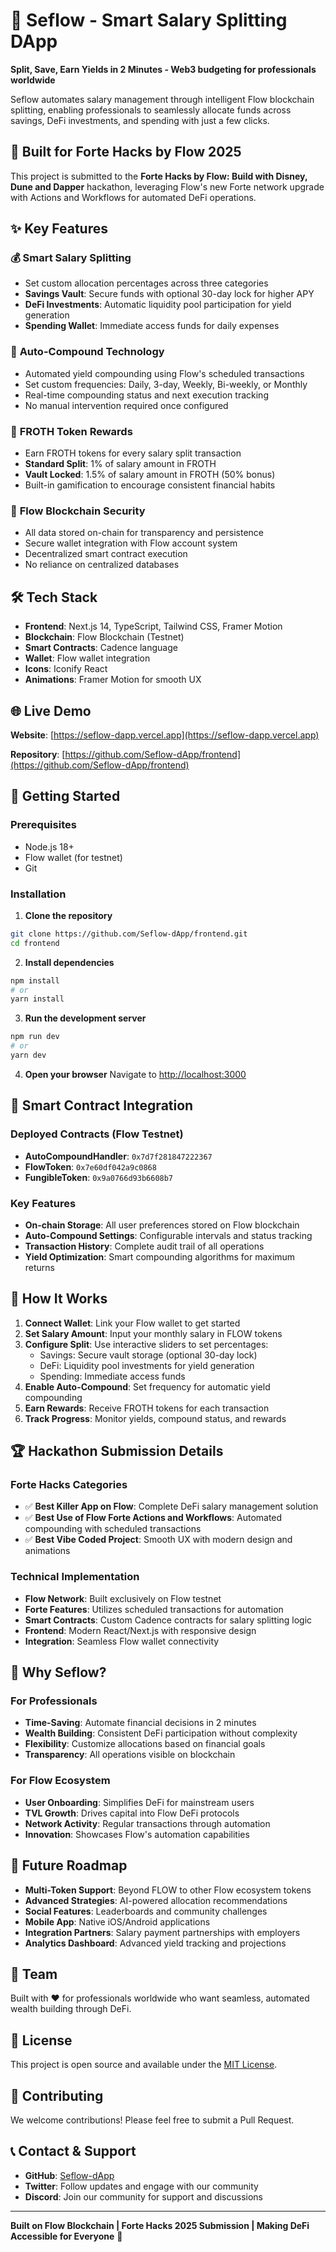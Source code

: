 # 🌊 Seflow - Smart Salary Splitting DApp

**Split, Save, Earn Yields in 2 Minutes - Web3 budgeting for professionals worldwide**

Seflow automates salary management through intelligent Flow blockchain splitting, enabling professionals to seamlessly allocate funds across savings, DeFi investments, and spending with just a few clicks.

## 🚀 Built for Forte Hacks by Flow 2025

This project is submitted to the **Forte Hacks by Flow: Build with Disney, Dune and Dapper** hackathon, leveraging Flow's new Forte network upgrade with Actions and Workflows for automated DeFi operations.

## ✨ Key Features

### 💰 **Smart Salary Splitting**
- Set custom allocation percentages across three categories
- **Savings Vault**: Secure funds with optional 30-day lock for higher APY
- **DeFi Investments**: Automatic liquidity pool participation for yield generation
- **Spending Wallet**: Immediate access funds for daily expenses

### 🔄 **Auto-Compound Technology**
- Automated yield compounding using Flow's scheduled transactions
- Set custom frequencies: Daily, 3-day, Weekly, Bi-weekly, or Monthly
- Real-time compounding status and next execution tracking
- No manual intervention required once configured

### 🎯 **FROTH Token Rewards**
- Earn FROTH tokens for every salary split transaction
- **Standard Split**: 1% of salary amount in FROTH
- **Vault Locked**: 1.5% of salary amount in FROTH (50% bonus)
- Built-in gamification to encourage consistent financial habits

### 🔐 **Flow Blockchain Security**
- All data stored on-chain for transparency and persistence
- Secure wallet integration with Flow account system
- Decentralized smart contract execution
- No reliance on centralized databases

## 🛠 Tech Stack

- **Frontend**: Next.js 14, TypeScript, Tailwind CSS, Framer Motion
- **Blockchain**: Flow Blockchain (Testnet)
- **Smart Contracts**: Cadence language
- **Wallet**: Flow wallet integration
- **Icons**: Iconify React
- **Animations**: Framer Motion for smooth UX

## 🌐 Live Demo

**Website**: [https://seflow-dapp.vercel.app](https://seflow-dapp.vercel.app)

**Repository**: [https://github.com/Seflow-dApp/frontend](https://github.com/Seflow-dApp/frontend)

## 📱 Getting Started

### Prerequisites
- Node.js 18+ 
- Flow wallet (for testnet)
- Git

### Installation

1. **Clone the repository**
```bash
git clone https://github.com/Seflow-dApp/frontend.git
cd frontend
```

2. **Install dependencies**
```bash
npm install
# or
yarn install
```

3. **Run the development server**
```bash
npm run dev
# or
yarn dev
```

4. **Open your browser**
Navigate to [http://localhost:3000](http://localhost:3000)

## 🔗 Smart Contract Integration

### Deployed Contracts (Flow Testnet)

- **AutoCompoundHandler**: `0x7d7f281847222367`
- **FlowToken**: `0x7e60df042a9c0868`  
- **FungibleToken**: `0x9a0766d93b6608b7`

### Key Features
- **On-chain Storage**: All user preferences stored on Flow blockchain
- **Auto-Compound Settings**: Configurable intervals and status tracking
- **Transaction History**: Complete audit trail of all operations
- **Yield Optimization**: Smart compounding algorithms for maximum returns

## 🎯 How It Works

1. **Connect Wallet**: Link your Flow wallet to get started
2. **Set Salary Amount**: Input your monthly salary in FLOW tokens
3. **Configure Split**: Use interactive sliders to set percentages:
   - Savings: Secure vault storage (optional 30-day lock)
   - DeFi: Liquidity pool investments for yield generation  
   - Spending: Immediate access funds
4. **Enable Auto-Compound**: Set frequency for automatic yield compounding
5. **Earn Rewards**: Receive FROTH tokens for each transaction
6. **Track Progress**: Monitor yields, compound status, and rewards

## 🏆 Hackathon Submission Details

### **Forte Hacks Categories**
- ✅ **Best Killer App on Flow**: Complete DeFi salary management solution
- ✅ **Best Use of Flow Forte Actions and Workflows**: Automated compounding with scheduled transactions
- ✅ **Best Vibe Coded Project**: Smooth UX with modern design and animations

### **Technical Implementation**
- **Flow Network**: Built exclusively on Flow testnet
- **Forte Features**: Utilizes scheduled transactions for automation
- **Smart Contracts**: Custom Cadence contracts for salary splitting logic
- **Frontend**: Modern React/Next.js with responsive design
- **Integration**: Seamless Flow wallet connectivity

## 🌟 Why Seflow?

### **For Professionals**
- **Time-Saving**: Automate financial decisions in 2 minutes
- **Wealth Building**: Consistent DeFi participation without complexity
- **Flexibility**: Customize allocations based on financial goals
- **Transparency**: All operations visible on blockchain

### **For Flow Ecosystem**
- **User Onboarding**: Simplifies DeFi for mainstream users
- **TVL Growth**: Drives capital into Flow DeFi protocols
- **Network Activity**: Regular transactions through automation
- **Innovation**: Showcases Flow's automation capabilities

## 🔮 Future Roadmap

- **Multi-Token Support**: Beyond FLOW to other Flow ecosystem tokens
- **Advanced Strategies**: AI-powered allocation recommendations
- **Social Features**: Leaderboards and community challenges
- **Mobile App**: Native iOS/Android applications
- **Integration Partners**: Salary payment partnerships with employers
- **Analytics Dashboard**: Advanced yield tracking and projections

## 👥 Team

Built with ❤️ for professionals worldwide who want seamless, automated wealth building through DeFi.

## 📄 License

This project is open source and available under the [MIT License](LICENSE).

## 🤝 Contributing

We welcome contributions! Please feel free to submit a Pull Request.

## 📞 Contact & Support

- **GitHub**: [Seflow-dApp](https://github.com/Seflow-dApp)
- **Twitter**: Follow updates and engage with our community
- **Discord**: Join our community for support and discussions

---

**Built on Flow Blockchain | Forte Hacks 2025 Submission | Making DeFi Accessible for Everyone** 🌊